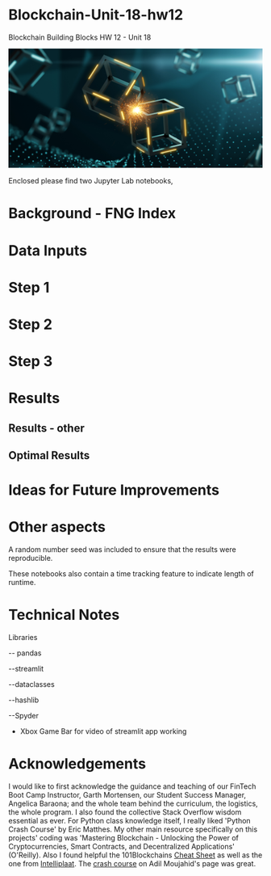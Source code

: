 # Blockchain-Unit-18-hw12
Blockchain Building Blocks HW 12 - Unit 18




![BlockChain](Images/application-image.png)

Enclosed please find two Jupyter Lab notebooks, 

# Background - FNG Index




  

# Data Inputs



# Step 1
 

# Step 2



# Step 3


# Results




## Results - other



## Optimal Results 



# Ideas for Future Improvements



# Other aspects

A random number seed was included to ensure that the results were reproducible.

These notebooks also contain a time tracking feature to indicate length of runtime.

# Technical Notes

Libraries

-- pandas

--streamlit

--dataclasses

--hashlib

--Spyder

- Xbox Game Bar for video of streamlit app working


# Acknowledgements

I would like to first acknowledge the guidance and teaching of our FinTech Boot Camp Instructor, Garth Mortensen, our Student Success Manager, Angelica Baraona; and the whole team behind the curriculum, the logistics, the whole program. I also found the collective Stack Overflow wisdom essential as ever. For Python class knowledge itself, I really liked 'Python Crash Course' by Eric Matthes. My other main resource specifically on this projects' coding was 'Mastering Blockchain - Unlocking the Power of Cryptocurrencies, Smart Contracts, and Decentralized Applications' (O'Reilly). Also I found helpful the 101Blockchains [Cheat Sheet](https://101blockchains.com/wp-content/uploads/2018/12/Blockchian_Cheat_Sheet_pdf.pdf) as well as the one from [Intelliplaat](https://intellipaat.com/blog/tutorial/blockchain-tutorial/blockchain-cheat-sheet/). The [crash course](http://adilmoujahid.com/posts/2018/03/intro-blockchain-bitcoin-python/) on Adil Moujahid's page was great.


